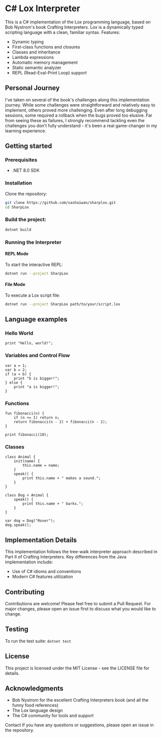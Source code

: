 # C# Lox Interpreter
This is a C# implementation of the Lox programming language, based on Bob Nystrom's book Crafting Interpreters. Lox is a dynamically typed scripting language with a clean, familiar syntax.
Features:

- Dynamic typing
- First-class functions and closures
- Classes and inheritance
- Lambda expressions
- Automatic memory management
- Static semantic analyzer
- REPL (Read-Eval-Print Loop) support

## Personal Journey
I've taken on several of the book's challenges along this
implementation journey. While some challenges were 
straightforward and relatively easy to implement, 
others proved more challenging. Even after long 
debugging sessions, some required a rollback when the 
bugs proved too elusive. Far from seeing these as 
failures, I strongly recommend tackling even the challenges 
you don't fully understand - it's been a real game-changer 
in my learning experience.

## Getting started
### Prerequisites
- .NET 8.0 SDK

### Installation

Clone the repository:
```bash
git clone https://github.com/sashaiwan/sharplox.git
cd SharpLox
```

### Build the project:
```bash
dotnet build
```

### Running the Interpreter
#### REPL Mode
To start the interactive REPL:
```bash
dotnet run --project SharpLox
```

#### File Mode
To execute a Lox script file:
```bash
dotnet run --project SharpLox path/to/your/script.lox
```

## Language examples
### Hello World
```lox
print "Hello, world!";
```

### Variables and Control Flow
```lox
var a = 1;
var b = 2;
if (a < b) {
    print "b is bigger!";
} else {
    print "a is bigger!";
}
```
### Functions
```lox
fun fibonacci(n) {
    if (n <= 1) return n;
    return fibonacci(n - 2) + fibonacci(n - 1);
}

print fibonacci(10);
```

### Classes
```lox
class Animal {
    init(name) {
        this.name = name;
    }
    speak() {
        print this.name + " makes a sound.";
    }
}

class Dog < Animal {
    speak() {
        print this.name + " barks.";
    }
}

var dog = Dog("Rover");
dog.speak();
```

## Implementation Details
This implementation follows the tree-walk interpreter approach described in Part II of Crafting Interpreters. Key differences from the Java implementation include:

- Use of C# idioms and conventions
- Modern C# features utilization

## Contributing
Contributions are welcome! Please feel free to submit a Pull Request. For major changes, please open an issue first to discuss what you would like to change.

## Testing
To run the test suite: `dotnet test`

## License
This project is licensed under the MIT License - see the LICENSE file for details.

## Acknowledgments
- Bob Nystrom for the excellent Crafting Interpreters book (and all the funny food references)
- The Lox language design
- The C# community for tools and support

Contact
If you have any questions or suggestions, please open an issue in the repository.